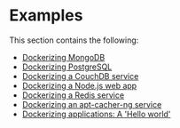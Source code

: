 <!--[metadata]>
+++
title = "Applied Docker"
description = "Provides examples for using Docker"
keywords = ["dockerize, dockerizing apps, dockerizing applications, container,  containers"]
[menu.main]
identifier = "smn_applied"
parent = "mn_use_docker"
weight = 8	
+++
<![end-metadata]-->

# Examples

This section contains the following:

* [Dockerizing MongoDB](mongodb.md)
* [Dockerizing PostgreSQL](postgresql_service.md)    
* [Dockerizing a CouchDB service](couchdb_data_volumes.md)         
* [Dockerizing a Node.js web app](nodejs_web_app.md)
* [Dockerizing a Redis service](running_redis_service.md)
* [Dockerizing an apt-cacher-ng service](apt-cacher-ng.md)
* [Dockerizing applications: A 'Hello world'](../userguide/dockerizing.md)
